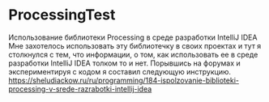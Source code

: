 # ProcessingTest
Использование библиотеки Processing в среде разработки IntelliJ IDEA
Мне захотелось использовать эту библиотечку в своих проектах и тут я столкнулся с тем, что информации, о том, как использовать ее в среде разработки IntelliJ IDEA толком то и нет.
Порывшись на форумах и экспериментируя с кодом я составил следующую инструкцию.
https://sheludiackow.ru/ru/programming/184-ispolzovanie-biblioteki-processing-v-srede-razrabotki-intellij-idea
